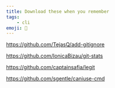 ```yaml
---
title: Download these when you remember
tags:
    - cli
emoji: 🤔
---
```


https://github.com/TejasQ/add-gitignore

https://github.com/IonicaBizau/git-stats

https://github.com/captainsafia/legit

https://github.com/sgentle/caniuse-cmd

